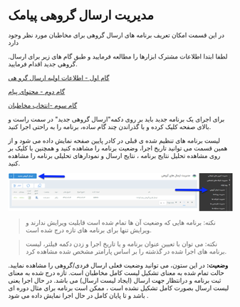 #  مدیریت ارسال گروهی پیامک 

در این قسمت امکان تعریف برنامه های ارسال گروهی برای مخاطبان مورد نظر وجود دارد

.لطفا ابتدا اطلاعات مشترک ابزارها را مطالعه فرمایید و طبق گام های زیر برای ارسال گروهی جدید اقدام فرمایید.

[گام اول - اطلاعات اولیه ارسال گرو هی](https://github.com/1stco/PayamGostarDocs/blob/master/help%202.5.4/Marketing/moshtarak-abzar/gam%20yk/gam-yk.md)

[گام دوم - محتوای پیام](https://github.com/1stco/PayamGostarDocs/blob/master/help%202.5.4/Marketing/moshtarak-abzar/gam%20do/gam-do.md)

[گام سوم -انتخاب مخاطبان](https://github.com/1stco/PayamGostarDocs/blob/master/help%202.5.4/Marketing/moshtarak-abzar/gam%20se/select-Audience.md)

برای اجرای یک برنامه جدید باید بر روی دکمه"ارسال گروهی جدید" در سمت راست و بالای صفحه کلیک کرده و با گذراندن چند گام ساده، برنامه را به راحتی اجرا کنید.

لیست برنامه های تنظیم شده ی قبلی  در کادر پایین صفحه نمایش داده می شود و از همین قسمت می توانید تاریخ اجرا، وضعیت برنامه را مشاهده کنید و همچنین با کلیک بر روی مشاهده تحلیل نتایج برنامه ، نتایج ارسال و نمودارهای تحلیلی برنامه را مشاهده کنید.

![](advertising-sendinggroupsms.png)

> نکته:  برنامه هایی که وضعیت آن ها تمام شده است قابلیت ویرایش ندارند و ویرایش تنها برای برنامه های تازه درج شده است.

> نکته: می توان با تعیین عنوان برنامه و یا تاریخ اجرا و زدن دکمه فیلتر، لیست برنامه های اجرا شده در گذشته را بر اساس پارامتر مشخص شده مشاهده کرد.


**وضعیت:**  در این ستون، می توانید وضعیت فعلی ارسال فردی/گروهی را مشاهده نمایید. حالت تمام شده به معنای  تشکیل لیست کامل مخاطبان است. تازه درج شده به معنای ثبت برنامه و درانتظار جهت ارسال (ایجاد لیست ارسال) می باشد. در حال اجرا  یعنی لیست ارسال بصورت کامل تشکیل نشده است ، ممکن است برنامه برای مثال دوره ای باشد و تا پایان کامل در حال اجرا نمایش داده می شود .
